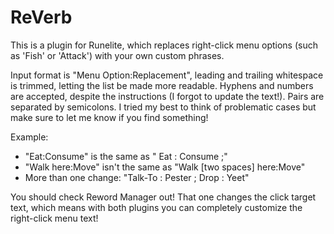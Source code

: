 # ReVerb
This is a plugin for Runelite, which replaces right-click menu options (such as 'Fish' or 'Attack') with your own custom phrases.



Input format is "Menu Option:Replacement", leading and trailing whitespace is trimmed, letting the list be made more readable. Hyphens and numbers are accepted, despite the instructions (I forgot to update the text!). Pairs are separated by semicolons. I tried my best to think of problematic cases but make sure to let me know if you find something! 

Example:
*  "Eat:Consume" is the same as "        Eat   :  Consume     ;"
*  "Walk here:Move" isn't the same as "Walk [two spaces] here:Move" 
* More than one change: "Talk-To : Pester ; Drop : Yeet"

You should check Reword Manager out! That one changes the click target text, which means with both plugins you can completely customize the right-click menu text!
